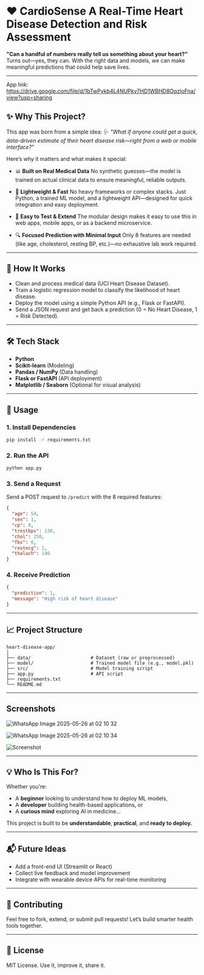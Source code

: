 # ❤️ CardioSense A Real-Time Heart Disease Detection and Risk Assessment

**"Can a handful of numbers really tell us something about your heart?"**
Turns out—yes, they can. With the right data and models, we can make meaningful predictions that could help save lives.

---

App link: https://drive.google.com/file/d/1bTwPykb4L4NUPkv7HD1WBHD8OqzloFna/view?usp=sharing

## ✨ Why This Project?

This app was born from a simple idea:
🩺 *"What if anyone could get a quick, data-driven estimate of their heart disease risk—right from a web or mobile interface?"*

Here’s why it matters and what makes it special:

* 📊 **Built on Real Medical Data**
  No synthetic guesses—the model is trained on actual clinical data to ensure meaningful, reliable outputs.

* 🚀 **Lightweight & Fast**
  No heavy frameworks or complex stacks. Just Python, a trained ML model, and a lightweight API—designed for quick integration and easy deployment.

* 🧪 **Easy to Test & Extend**
  The modular design makes it easy to use this in web apps, mobile apps, or as a backend microservice.

* 🔍 **Focused Prediction with Minimal Input**
  Only 8 features are needed (like age, cholesterol, resting BP, etc.)—no exhaustive lab work required.

---

## 🧠 How It Works

* Clean and process medical data (UCI Heart Disease Dataset).
* Train a logistic regression model to classify the likelihood of heart disease.
* Deploy the model using a simple Python API (e.g., Flask or FastAPI).
* Send a JSON request and get back a prediction (0 = No Heart Disease, 1 = Risk Detected).

---

## 🛠️ Tech Stack

* **Python**
* **Scikit-learn** (Modeling)
* **Pandas / NumPy** (Data handling)
* **Flask or FastAPI** (API deployment)
* **Matplotlib / Seaborn** (Optional for visual analysis)

---

## 🚀 Usage

### 1. Install Dependencies

```bash
pip install -r requirements.txt
```

### 2. Run the API

```bash
python app.py
```

### 3. Send a Request

Send a POST request to `/predict` with the 8 required features:

```json
{
  "age": 54,
  "sex": 1,
  "cp": 0,
  "trestbps": 130,
  "chol": 250,
  "fbs": 0,
  "restecg": 1,
  "thalach": 140
}
```

### 4. Receive Prediction

```json
{
  "prediction": 1,
  "message": "High risk of heart disease"
}
```

---

## 📈 Project Structure

```
heart-disease-app/
│
├── data/                      # Dataset (raw or preprocessed)
├── model/                     # Trained model file (e.g., model.pkl)
├── src/                       # Model training script
├── app.py                     # API script
├── requirements.txt
└── README.md
```

---
## Screenshots
![WhatsApp Image 2025-05-26 at 02 10 32](https://github.com/user-attachments/assets/265482aa-dfe3-4bfd-b69e-2c54013ba525)

![WhatsApp Image 2025-05-26 at 02 10 34](https://github.com/user-attachments/assets/1df5aa3a-61de-44dd-b407-31a9e3a7f74e)

![Screenshot](https://github.com/user-attachments/assets/51da70ca-8566-4ede-8b9a-b9d6a900022a)

---

## 💡 Who Is This For?

Whether you're:

* A **beginner** looking to understand how to deploy ML models,
* A **developer** building health-based applications, or
* A **curious mind** exploring AI in medicine...

This project is built to be **understandable**, **practical**, and **ready to deploy.**

---

## 📬 Future Ideas

* Add a front-end UI (Streamlit or React)
* Collect live feedback and model improvement
* Integrate with wearable device APIs for real-time monitoring

---

## 🤝 Contributing

Feel free to fork, extend, or submit pull requests! Let’s build smarter health tools together.

---

## 📜 License

MIT License. Use it, improve it, share it.

